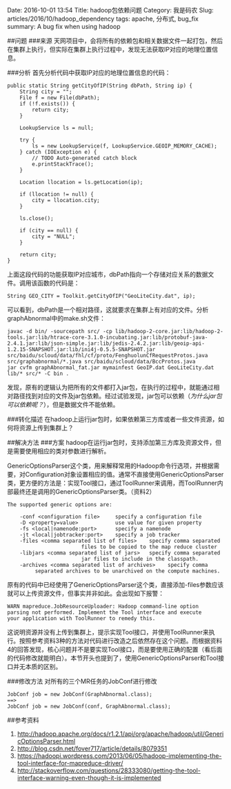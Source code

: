 Date: 2016-10-01 13:54
Title: hadoop包依赖问题
Category: 我是码农
Slug: articles/2016/10/hadoop_dependency
tags: apache, 分布式, bug_fix
summary: A bug fix when using hadoop

##问题
###来源
天网项目中，会将所有的依赖包和相关数据文件一起打包，然后在集群上执行，但实际在集群上执行过程中，发现无法获取IP对应的地理位置信息。

###分析
首先分析代码中获取IP对应的地理位置信息的代码：

	public static String getCityOfIP(String dbPath, String ip) {
    	String city = "";
    	File f = new File(dbPath);
    	if (!f.exists()) {
        	return city;
    	}
    
    	LookupService ls = null;
        
    	try {
        	ls = new LookupService(f, LookupService.GEOIP_MEMORY_CACHE);
    	} catch (IOException e) {
        	// TODO Auto-generated catch block
        	e.printStackTrace();
    	}

    	Location llocation = ls.getLocation(ip);

    	if (llocation != null) {
        	city = llocation.city;
    	}
    	
    	ls.close();
    	
    	if (city == null) {
        	city = "NULL";
    	}

    	return city;
	}

上面这段代码的功能获取IP对应城市，dbPath指向一个存储对应关系的数据文件。调用该函数的代码是：

	String GEO_CITY = Toolkit.getCityOfIP("GeoLiteCity.dat", ip);
	
可以看到，dbPath是一个相对路径，这就要求在集群上有对应的文件。分析graphAbnormal中的make.sh文件：

	javac -d bin/ -sourcepath src/ -cp lib/hadoop-2-core.jar:lib/hadoop-2-tools.jar:lib/htrace-core-3.1.0-incubating.jar:lib/protobuf-java-2.4.1.jar:lib/json-simple.jar:lib/jedis-2.4.2.jar:lib/geoip-api-1.2.15-SNAPSHOT.jar:lib/ini4j-0.5.5-SNAPSHOT.jar src/baidu/scloud/data/fhl/cf/proto/FenghuolunCfRequestProtos.java src/graphabnormal/*.java src/baidu/scloud/data/BccProtos.java
	jar cvfm graphAbnormal_fat.jar mymainfest GeoIP.dat GeoLiteCity.dat lib/* src/* -C bin .

发现，原有的逻辑认为把所有的文件都打入jar包，在执行的过程中，就能通过相对路径找到对应的文件及jar包依赖。经过试验发现，jar包可以依赖（*为什么jar包可以依赖呢？*），但是数据文件不能依赖。

###转化描述
在hadoop上运行jar包时，如果依赖第三方库或者一些文件资源，如何将资源上传到集群上？

##解决方法
###方案
hadoop在运行jar包时，支持添加第三方库及资源文件，但是需要使用相应的类对参数进行解析。

GenericOptionsParser这个类，用来解释常用的Hadoop命令行选项，并根据需要，对Configuration对象设置相应的值。通常不直接使用GenericOptionsParser类，更方便的方法是：实现Tool接口，通过ToolRunner来调用，而ToolRunner内部最终还是调用的GenericOptionsParser类。（资料2）

	The supported generic options are:

     	-conf <configuration file>     specify a configuration file
     	-D <property=value>            use value for given property
     	-fs <local|namenode:port>      specify a namenode
     	-jt <local|jobtracker:port>    specify a job tracker
     	-files <comma separated list of files>    specify comma separated
                            files to be copied to the map reduce cluster
     	-libjars <comma separated list of jars>   specify comma separated
                            jar files to include in the classpath.
     	-archives <comma separated list of archives>    specify comma
             separated archives to be unarchived on the compute machines.

原有的代码中已经使用了GenericOptionsParser这个类，直接添加-files参数应该就可以上传资源文件，但事实并非如此。会出现如下报警：

	WARN mapreduce.JobResourceUploader: Hadoop command-line option
	parsing not performed. Implement the Tool interface and execute
	your application with ToolRunner to remedy this.
	
这说明资源并没有上传到集群上，提示实现Tool接口，并使用ToolRunner来执行。按照参考资料3种的方法对代码进行改造之后依然存在这个问题。而根据资料4的回答发现，核心问题并不是要实现Tool接口，而是要使用正确的配置（看后面的代码修改就能明白）。本节开头也提到了，使用GenericOptionsParser和Tool接口并无本质的区别。

###修改方法
对所有的三个MR任务的JobConf进行修改

	JobConf job = new JobConf(GraphAbnormal.class);
	==>
	JobConf job = new JobConf(conf, GraphAbnormal.class);
	
##参考资料
1. http://hadoop.apache.org/docs/r1.2.1/api/org/apache/hadoop/util/GenericOptionsParser.html
2. http://blog.csdn.net/fover717/article/details/8079351
3. https://hadoopi.wordpress.com/2013/06/05/hadoop-implementing-the-tool-interface-for-mapreduce-driver/
4. http://stackoverflow.com/questions/28333080/getting-the-tool-interface-warning-even-though-it-is-implemented





